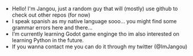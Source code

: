 - Hello! I'm Jangou, just a random guy that will (mostly) use github to check out other repos (for now)
- I speak spanish as my native language sooo... you might find some grammar errors here and there...
- I’m currently learning Godot game enginge tho im also interested on learning Python in the future.
- If you wanna contact me you can do it through my twitter (@ImJangou)
